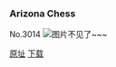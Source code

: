 ### Arizona Chess
No.3014
![图片不见了~~~](https://imgs.xkcd.com/comics/arizona_chess.png)

[原址](https://xkcd.com//3014) [下载](https://imgs.xkcd.com/comics/arizona_chess.png)

